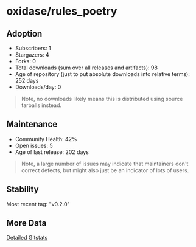 # oxidase/rules_poetry

## Adoption

- Subscribers: 1
- Stargazers: 4
- Forks: 0
- Total downloads (sum over all releases and artifacts): 98
- Age of repository (just to put absolute downloads into relative terms): 252 days
- Downloads/day: 0

> Note, no downloads likely means this is distributed using source tarballs instead.

## Maintenance

- Community Health: 42%
- Open issues: 5
- Age of last release: 202 days

> Note, a large number of issues may indicate that maintainers don't correct defects, but might also
> just be an indicator of lots of users.

## Stability

Most recent tag: "v0.2.0"

## More Data

[Detailed Gitstats](/bazel-catalog/gitstats/oxidase/rules_poetry)

